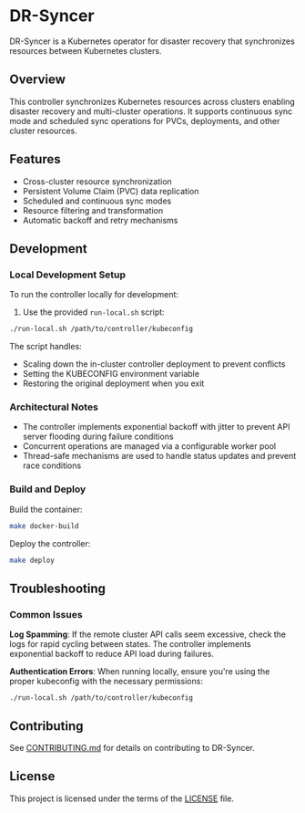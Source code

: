 # DR-Syncer

DR-Syncer is a Kubernetes operator for disaster recovery that synchronizes resources between Kubernetes clusters.

## Overview

This controller synchronizes Kubernetes resources across clusters enabling disaster recovery and multi-cluster operations. It supports continuous sync mode and scheduled sync operations for PVCs, deployments, and other cluster resources.

## Features

- Cross-cluster resource synchronization
- Persistent Volume Claim (PVC) data replication
- Scheduled and continuous sync modes
- Resource filtering and transformation
- Automatic backoff and retry mechanisms

## Development

### Local Development Setup

To run the controller locally for development:

1. Use the provided `run-local.sh` script:

```bash
./run-local.sh /path/to/controller/kubeconfig
```

The script handles:
- Scaling down the in-cluster controller deployment to prevent conflicts
- Setting the KUBECONFIG environment variable
- Restoring the original deployment when you exit

### Architectural Notes

- The controller implements exponential backoff with jitter to prevent API server flooding during failure conditions
- Concurrent operations are managed via a configurable worker pool
- Thread-safe mechanisms are used to handle status updates and prevent race conditions

### Build and Deploy

Build the container:

```bash
make docker-build
```

Deploy the controller:

```bash
make deploy
```

## Troubleshooting

### Common Issues

**Log Spamming**: 
If the remote cluster API calls seem excessive, check the logs for rapid cycling between states. The controller implements exponential backoff to reduce API load during failures.

**Authentication Errors**:
When running locally, ensure you're using the proper kubeconfig with the necessary permissions:
```
./run-local.sh /path/to/controller/kubeconfig
```

## Contributing

See [CONTRIBUTING.md](CONTRIBUTING.md) for details on contributing to DR-Syncer.

## License

This project is licensed under the terms of the [LICENSE](LICENSE) file.
